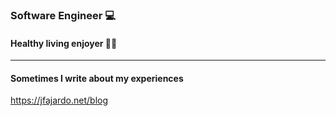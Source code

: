 ### Software Engineer 💻

#### Healthy living enjoyer 💪🏻
***
#### Sometimes I write about my experiences
<a href="https://jfajardo.net" target="_blank">https://jfajardo.net/blog</a>
